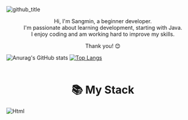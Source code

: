 ![github_title](https://github.com/user-attachments/assets/92e5e830-715d-48db-8d40-cfb780057038)  

<div align="center">
  <p>
Hi, I'm Sangmin, a beginner developer.<br>
I'm passionate about learning development, starting with Java.<br>
I enjoy coding and am working hard to improve my skills.<br>

Thank you! 😊</p>
</div>

![Anurag's GitHub stats](https://github-readme-stats.vercel.app/api?username=sangmin102&show_icons=true&bg_color=00000000)
[![Top Langs](https://github-readme-stats.vercel.app/api/top-langs/?username=sangmin102&show_icons=true&bg_color=00000000)](https://github.com/anuraghazra/github-readme-stats)
<br>
<br>

<div>
  <h1 align="center">📚 My Stack</h1>
  <img alt="Html" src ="https://img.shields.io/badge/HTML5-E34F26.svg?&style=for-the-badge&logo=HTML5&logoColor=white"/> 
  
</div>



